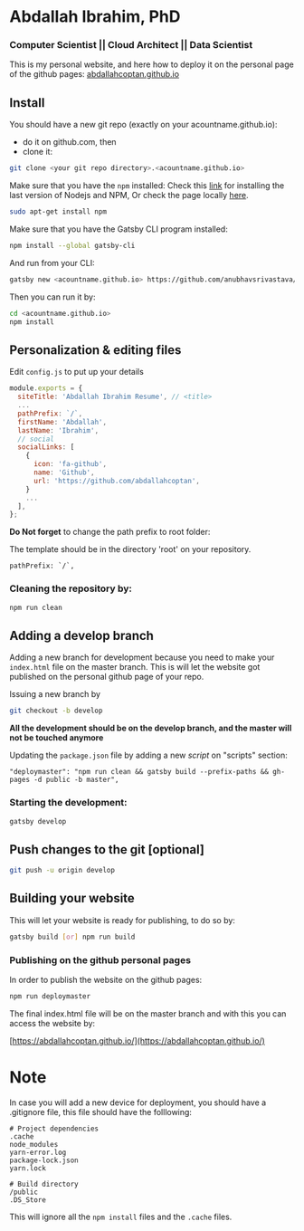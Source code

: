 # Abdallah Ibrahim, PhD
### Computer Scientist || Cloud Architect || Data Scientist

This is my personal website, and here how to deploy it on the personal page of the github pages: [abdallahcoptan.github.io](https://abdallahcoptan.github.io/)

## Install

You should have a new git repo (exactly on your acountname.github.io):
 - do it on github.com, then
 - clone it:
 ```sh
 git clone <your git repo directory>.<acountname.github.io>
```

Make sure that you have the `npm` installed:
Check this [link](https://www.devroom.io/2011/10/24/installing-node-js-and-npm-on-ubuntu-debian/) for installing the last version of Nodejs and NPM, Or check the page locally [here](https://github.com/AbdallahCoptan/abdallahcoptan.github.io/blob/develop/nomInstall.md).

```sh
sudo apt-get install npm
```

Make sure that you have the Gatsby CLI program installed:

```sh
npm install --global gatsby-cli
```
And run from your CLI:

```sh
gatsby new <acountname.github.io> https://github.com/anubhavsrivastava/gatsby-starter-resume
```

Then you can run it by:

```sh
cd <acountname.github.io>
npm install
```

## Personalization & editing files

Edit `config.js` to put up your details

```javascript
module.exports = {
  siteTitle: 'Abdallah Ibrahim Resume', // <title>
  ...
  pathPrefix: `/`,
  firstName: 'Abdallah',
  lastName: 'Ibrahim',
  // social
  socialLinks: [
    {
      icon: 'fa-github',
      name: 'Github',
      url: 'https://github.com/abdallahcoptan',
    }
    ...
  ],
};
```

**Do Not forget** to change the path prefix to root folder:

The template should be in the directory 'root' on your repository.

```
pathPrefix: `/`,
```

### Cleaning the repository by:

```sh
npm run clean
```




## Adding a develop branch

Adding a new branch for development because you need to make your `index.html` file on the master branch. 
This is will let the website got published on the personal github page of your repo.  

Issuing a new branch by

```sh
git checkout -b develop
```
**All the development should be on the develop branch, and the master will not be touched anymore**

Updating the `package.json` file by adding a new *script* on "scripts" section:

```
"deploymaster": "npm run clean && gatsby build --prefix-paths && gh-pages -d public -b master",
```


### Starting the development:

```sh
gatsby develop
```

## Push changes to the git [optional]

```sh
git push -u origin develop
```

## Building your website

This will let your website is ready for publishing, to do so by:

```sh
gatsby build [or] npm run build
```

### Publishing on the github personal pages

In order to publish the website on the github pages:

```sh
npm run deploymaster
```

The final index.html file will be on the master branch and with this you can access the website by:

[https://abdallahcoptan.github.io/](https://abdallahcoptan.github.io/)

# Note

In case you will add a new device for deployment, you should have a .gitignore file, this file should have the folllowing:

```
# Project dependencies
.cache
node_modules
yarn-error.log
package-lock.json
yarn.lock

# Build directory
/public
.DS_Store

```
This will ignore all the `npm install` files and the `.cache` files.  


